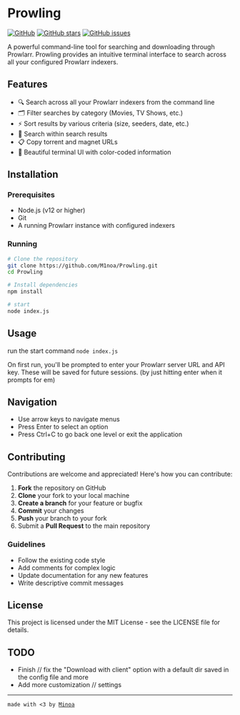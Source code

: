 # Prowling

[![GitHub](https://img.shields.io/github/license/M1noa/Prowling)](https://github.com/M1noa/Prowling)
[![GitHub stars](https://img.shields.io/github/stars/M1noa/Prowling)](https://github.com/M1noa/Prowling/stargazers)
[![GitHub issues](https://img.shields.io/github/issues/M1noa/Prowling)](https://github.com/M1noa/Prowling/issues)

A powerful command-line tool for searching and downloading through Prowlarr. Prowling provides an intuitive terminal interface to search across all your configured Prowlarr indexers.

## Features

- 🔍 Search across all your Prowlarr indexers from the command line
- 🗂️ Filter searches by category (Movies, TV Shows, etc.)
- ⚡ Sort results by various criteria (size, seeders, date, etc.)
- 🔎 Search within search results
- 📋 Copy torrent and magnet URLs
- 🎨 Beautiful terminal UI with color-coded information

## Installation

### Prerequisites

- Node.js (v12 or higher)
- Git
- A running Prowlarr instance with configured indexers


### Running

```bash
# Clone the repository
git clone https://github.com/M1noa/Prowling.git
cd Prowling

# Install dependencies
npm install

# start
node index.js
```

## Usage

run the start command `node index.js`

On first run, you'll be prompted to enter your Prowlarr server URL and API key. These will be saved for future sessions. (by just hitting enter when it prompts for em)

## Navigation

- Use arrow keys to navigate menus
- Press Enter to select an option
- Press Ctrl+C to go back one level or exit the application

## Contributing

Contributions are welcome and appreciated! Here's how you can contribute:

1. **Fork** the repository on GitHub
2. **Clone** your fork to your local machine
3. **Create a branch** for your feature or bugfix
4. **Commit** your changes
5. **Push** your branch to your fork
6. Submit a **Pull Request** to the main repository


### Guidelines

- Follow the existing code style
- Add comments for complex logic
- Update documentation for any new features
- Write descriptive commit messages

## License

This project is licensed under the MIT License - see the LICENSE file for details.


## TODO

- Finish // fix the "Download with client" option with a default dir saved in the config file and more
- Add more customization // settings
---

```made with <3 by ```[```Minoa```](https://github.com/M1noa)